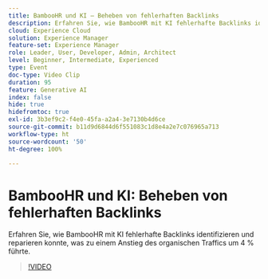```yaml
---
title: BambooHR und KI – Beheben von fehlerhaften Backlinks
description: Erfahren Sie, wie BambooHR mit KI fehlerhafte Backlinks identifizieren und reparieren konnte, was zu einem Anstieg des organischen Traffics um 4 % führte.
cloud: Experience Cloud
solution: Experience Manager
feature-set: Experience Manager
role: Leader, User, Developer, Admin, Architect
level: Beginner, Intermediate, Experienced
type: Event
doc-type: Video Clip
duration: 95
feature: Generative AI
index: false
hide: true
hidefromtoc: true
exl-id: 3b3ef9c2-f4e0-45fa-a2a4-3e7130b4d6ce
source-git-commit: b11d9d6844d6f551083c1d8e4a2e7c076965a713
workflow-type: ht
source-wordcount: '50'
ht-degree: 100%

---
```


# BambooHR und KI: Beheben von fehlerhaften Backlinks

Erfahren Sie, wie BambooHR mit KI fehlerhafte Backlinks identifizieren und reparieren konnte, was zu einem Anstieg des organischen Traffics um 4 % führte.

>[!VIDEO](https://video.tv.adobe.com/v/3461996/?learn=on&enablevpops&captions=ger)
